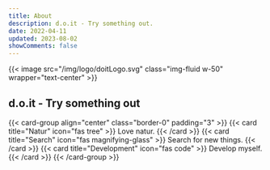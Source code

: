 ```yaml
---
title: About
description: d.o.it - Try something out.
date: 2022-04-11
updated: 2023-08-02
showComments: false
---
```


{{< image src="/img/logo/doitLogo.svg" class="img-fluid w-50" wrapper="text-center" >}}

## d.o.it - Try something out

{{< card-group align="center" class="border-0" padding="3" >}}
    {{< card title="Natur" icon="fas tree" >}}
        Love natur.
    {{< /card >}}
    {{< card title="Search" icon="fas magnifying-glass" >}}
        Search for new things.
    {{< /card >}}
    {{< card title="Development" icon="fas code" >}}
        Develop myself.
    {{< /card >}}
{{< /card-group >}}

